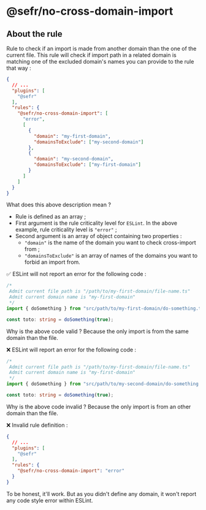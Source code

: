 # @sefr/no-cross-domain-import

## About the rule

Rule to check if an import is made from another domain than the one of the current file. This rule will check if
import path in a related domain is matching one of the excluded domain's names you can provide to the rule
that way :

```json
{
  // ...
  "plugins": [
    "@sefr"
  ],
  "rules": {
    "@sefr/no-cross-domain-import": [
      "error",
      [
        {
          "domain": "my-first-domain",
          "domainsToExclude": ["my-second-domain"]
        },
        {
          "domain": "my-second-domain",
          "domainsToExclude": ["my-first-domain"]
        }
      ]
    ]
  }
}
```

What does this above description mean ?

- Rule is defined as an array ;
- First argument is the rule criticality level for `ESLint`. In the above example, rule criticality level is `"error"` ;
- Second argument is an array of object containing two properties :
    - `"domain"` is the name of the domain you want to check cross-import from ;
    - `"domainsToExclude"` is an array of names of the domains you want to forbid an import from.

✅ ESLint will not report an error for the following code :

```typescript
/*
 Admit current file path is "/path/to/my-first-domain/file-name.ts"
 Admit current domain name is "my-first-domain"
 */
import { doSomething } from "src/path/to/my-first-domain/do-something.ts";

const toto: string = doSomething(true);
```

Why is the above code valid ? Because the only import is from the same domain than the file.

❌ ESLint will report an error for the following code :

```typescript
/*
 Admit current file path is "/path/to/my-first-domain/file-name.ts"
 Admit current domain name is "my-first-domain"
 */
import { doSomething } from "src/path/to/my-second-domain/do-something.ts";

const toto: string = doSomething(true);
```

Why is the above code invalid ? Because the only import is from an other domain than the file.

❌ Invalid rule definition :

```json
{
  // ...
  "plugins": [
    "@sefr"
  ],
  "rules": {
    "@sefr/no-cross-domain-import": "error"
  }
}
```

To be honest, it'll work. But as you didn't define any domain, it won't report any code style error within ESLint.
